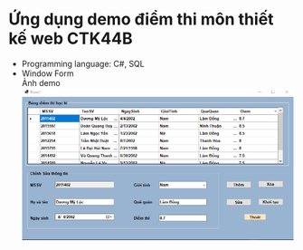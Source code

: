 # Ứng dụng demo điểm thi môn thiết kế web CTK44B
- Programming language: C#, SQL <br/>
- Window Form <br/>
Ảnh demo
![Ảnh demo](./GiaoDienApp.png?raw=true "Title")
